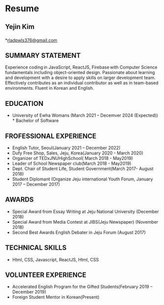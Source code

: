 Resume
=============
## Yejin Kim
###
*rladpwls376@gmail.com

 ## SUMMARY STATEMENT
Experience coding in JavaScript, ReactJS, Firebase with Computer Science fundamentals including object-oriented design. Passionate about learning and development with a desire to apply skills on larger development team. Effectively contributes as an individual contributor as well as in team-based environments. Fluent in Korean and English.


 ## EDUCATION
* University of Ewha Womans (March 2021 – Decemver 2024 (Expected))
<br>* Bachelor of Software
 
 ## FROFESSIONAL EXPERIENCE
* English Tutor, Seoul(January 2021 – December 2022)
* Dufy Free Shop, Sales, Jeju, Korea(January 2020 - March 2020)
* Organizer of TEDxJNUHighSchool( March 2018 - May2019)
* Leader of School Newspaper club(March 2018 - May2019)
* Dept. Chair of Student Life, Student Government(March 2017- August 2018)
* Student Diplomant (Organize Jeju international Youth Forum, January 2017 – December 2017)
 
 ## AWARDS
* Special Award from Essay Writing at Jeju National University (December 2018)
* Special Award from Media Contest at JIBS(Jeju Newspaper) (November 2018)
* Second Best Awards English Debater in Jeju Forum	(August 2017)
  
 ## TECHNICAL SKILLS
* Html, CSS, Javascript, ReactJS, Html, CSS
   
 ## VOLUNTEER EXPERIENCE
 * Accelerated English Program for the Gifted Students(February 2019 – December 2019)
 * Foreign Student Mentor in Korean(Present)



